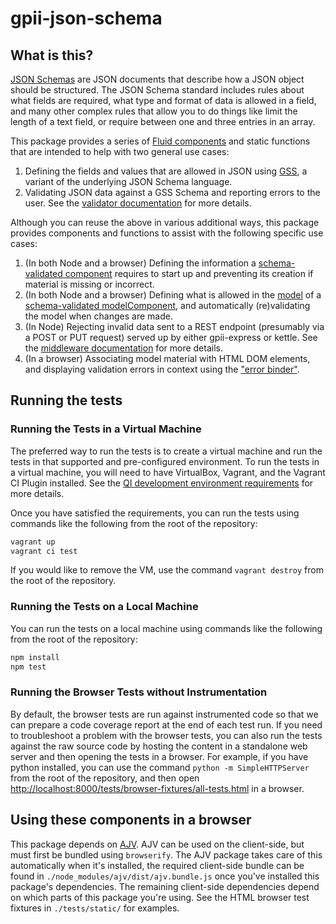 # gpii-json-schema

## What is this?

[JSON Schemas](http://json-schema.org) are JSON documents that describe how a JSON object should be structured.  The
JSON Schema standard includes rules about what fields are required, what type and format of data is allowed in a field,
and many other complex rules that allow you to do things like limit the length of a text field, or require between one
and three entries in an array.

This package provides a series of [Fluid
components](https://github.com/fluid-project/infusion-docs/blob/master/src/documents/UnderstandingInfusionComponents.md)
and static functions that are intended to help with two general use cases:

1. Defining the fields and values that are allowed in JSON using [GSS](./docs/gss.md), a variant of the underlying JSON
   Schema language.
2. Validating JSON data against a GSS Schema and reporting errors to the user.  See the [validator
   documentation](./docs/validator.md) for more details.

Although you can reuse the above in various additional ways, this package provides components and functions to assist
with the following specific use cases:

1. (In both Node and a browser) Defining the information a [schema-validated
   component](./docs/schemaValidatedComponent.md) requires to start up and preventing its creation if material is missing
   or incorrect.
2. (In both Node and a browser) Defining what is allowed in the
   [model](https://docs.fluidproject.org/infusion/development/ChangeApplier.html) of a [schema-validated
   modelComponent](./docs/schemaValidatedModelComponent.md), and automatically (re)validating the model when changes are
   made.
3. (In Node) Rejecting invalid data sent to a REST endpoint (presumably via a POST or PUT request) served up by either
   gpii-express or kettle.  See the [middleware documentation](./docs/schemaValidationMiddleware.md) for more details.
4. (In a browser) Associating model material with HTML DOM elements, and displaying validation errors in context using
   the ["error binder"](./docs/errorBinder.md).

## Running the tests

### Running the Tests in a Virtual Machine

The preferred way to run the tests is to create a virtual machine and run the tests in that supported and pre-configured
environment.  To run the tests in a virtual machine, you will need to have VirtualBox, Vagrant, and the Vagrant CI
Plugin installed.  See the [QI development environment
requirements](https://github.com/GPII/qi-development-environments/#requirements) for more details.

Once you have satisfied the requirements, you can run the tests using commands like the following from the root of the
repository:

```bash
vagrant up
vagrant ci test
```

If you would like to remove the VM, use the command `vagrant destroy` from the root of the repository.

### Running the Tests on a Local Machine

You can run the tests on a local machine using commands like the following from the root of the repository:

```bash
npm install
npm test
```

### Running the Browser Tests without Instrumentation

By default, the browser tests are run against instrumented code so that we can prepare a code coverage report at the end
of each test run.  If you need to troubleshoot a problem with the browser tests, you can also run the tests against the
raw source code by hosting the content in a standalone web server and then opening the tests in a browser.  For example,
if you have python installed, you can  use the command `python -m SimpleHTTPServer` from the root of the repository, and
then open
[http://localhost:8000/tests/browser-fixtures/all-tests.html](http://localhost:8000/tests/browser-fixtures/all-tests.html)
in a browser.

## Using these components in a browser

This package depends on [AJV](https://github.com/epoberezkin/ajv).  AJV can be used on the client-side, but must first
be bundled using `browserify`.  The AJV package takes care of this automatically when it's installed, the required
client-side bundle can be found in `./node_modules/ajv/dist/ajv.bundle.js` once you've installed this package's
dependencies.  The remaining client-side dependencies depend on which parts of this package you're using. See the HTML
browser test fixtures in `./tests/static/` for examples.

